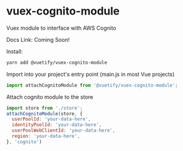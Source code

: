 # vuex-cognito-module

Vuex module to interface with AWS Cognito

Docs Link: Coming Soon!

Install:
```bash
yarn add @vuetify/vuex-cognito-module
```

Import into your project's entry point (main.js in most Vue projects)
```js
import attachCognitoModule from '@vuetify/vuex-cognito-module';
```

Attach cognito module to the store
```js
import store from './store';
attachCognitoModule(store, {
  userPoolId: 'your-data-here',
  identityPoolId: 'your-data-here',
  userPoolWebClientId: 'your-data-here',
  region: 'your-data-here',
}, 'cognito')
```
